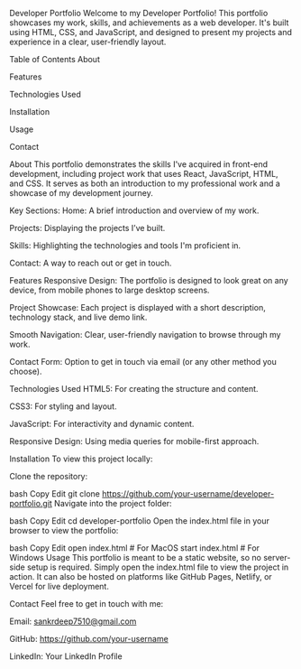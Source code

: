 Developer Portfolio
Welcome to my Developer Portfolio! This portfolio showcases my work, skills, and achievements as a web developer. It's built using HTML, CSS, and JavaScript, and designed to present my projects and experience in a clear, user-friendly layout.

Table of Contents
About

Features

Technologies Used

Installation

Usage

Contact

About
This portfolio demonstrates the skills I've acquired in front-end development, including project work that uses React, JavaScript, HTML, and CSS. It serves as both an introduction to my professional work and a showcase of my development journey.

Key Sections:
Home: A brief introduction and overview of my work.

Projects: Displaying the projects I’ve built.

Skills: Highlighting the technologies and tools I'm proficient in.

Contact: A way to reach out or get in touch.

Features
Responsive Design: The portfolio is designed to look great on any device, from mobile phones to large desktop screens.

Project Showcase: Each project is displayed with a short description, technology stack, and live demo link.

Smooth Navigation: Clear, user-friendly navigation to browse through my work.

Contact Form: Option to get in touch via email (or any other method you choose).

Technologies Used
HTML5: For creating the structure and content.

CSS3: For styling and layout.

JavaScript: For interactivity and dynamic content.

Responsive Design: Using media queries for mobile-first approach.

Installation
To view this project locally:

Clone the repository:

bash
Copy
Edit
git clone https://github.com/your-username/developer-portfolio.git
Navigate into the project folder:

bash
Copy
Edit
cd developer-portfolio
Open the index.html file in your browser to view the portfolio:

bash
Copy
Edit
open index.html  # For MacOS
start index.html  # For Windows
Usage
This portfolio is meant to be a static website, so no server-side setup is required. Simply open the index.html file to view the project in action. It can also be hosted on platforms like GitHub Pages, Netlify, or Vercel for live deployment.

Contact
Feel free to get in touch with me:



Email: sankrdeep7510@gmail.com

GitHub: https://github.com/your-username

LinkedIn: Your LinkedIn Profile
